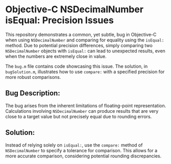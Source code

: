 # Objective-C NSDecimalNumber isEqual: Precision Issues

This repository demonstrates a common, yet subtle, bug in Objective-C when using `NSDecimalNumber` and comparing for equality using the `isEqual:` method.  Due to potential precision differences, simply comparing two `NSDecimalNumber` objects with `isEqual:` can lead to unexpected results, even when the numbers are extremely close in value.

The `bug.m` file contains code showcasing this issue. The solution, in `bugSolution.m`, illustrates how to use `compare:` with a specified precision for more robust comparisons.

## Bug Description:
The bug arises from the inherent limitations of floating-point representation.  Calculations involving `NSDecimalNumber` can produce results that are very close to a target value but not precisely equal due to rounding errors.

## Solution:
Instead of relying solely on `isEqual:`, use the `compare:` method of `NSDecimalNumber` to specify a tolerance for comparison.  This allows for a more accurate comparison, considering potential rounding discrepancies.